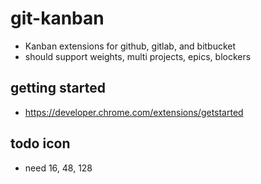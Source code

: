 # git-kanban

* Kanban extensions for github, gitlab, and bitbucket
* should support weights, multi projects, epics, blockers

## getting started

* https://developer.chrome.com/extensions/getstarted

## todo icon

* need 16, 48, 128